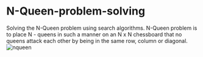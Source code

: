 # N-Queen-problem-solving
Solving the N-Queen problem using search algorithms.
N-Queen problem is to place N - queens in such a manner on an N x N chessboard that no queens attack each other by being in the same row, column or diagonal.
![nqueen](https://assets.leetcode.com/uploads/2020/11/13/queens.jpg)
